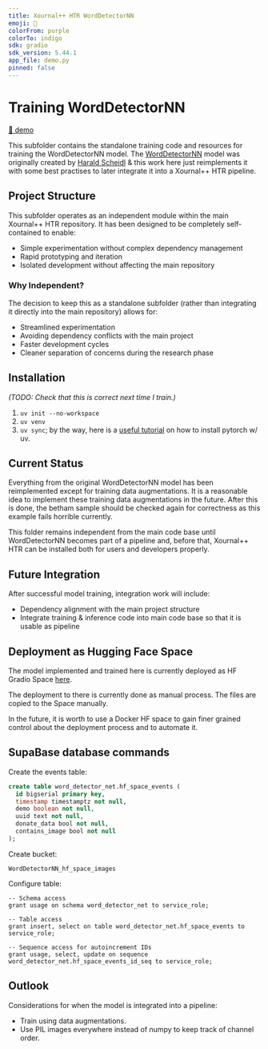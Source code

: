 ```yaml
---
title: Xournal++ HTR WordDetectorNN
emoji: 📄
colorFrom: purple
colorTo: indigo
sdk: gradio
sdk_version: 5.44.1
app_file: demo.py
pinned: false
---
```


# Training WordDetectorNN

[🤗 demo](https://huggingface.co/spaces/PellelNitram/xournalpp_htr_WordDetectorNN)

This subfolder contains the standalone training code and resources for training the WordDetectorNN model.
The [WordDetectorNN](https://github.com/githubharald/WordDetectorNN) model was originally created by
[Harald Scheidl](https://github.com/githubharald/WordDetectorNN) & this work here just reimplements it
with some best practises to later integrate it into a Xournal++ HTR pipeline.

## Project Structure

This subfolder operates as an independent module within the main Xournal++ HTR repository. It has been designed to be completely self-contained to enable:

- Simple experimentation without complex dependency management
- Rapid prototyping and iteration
- Isolated development without affecting the main repository

### Why Independent?

The decision to keep this as a standalone subfolder (rather than integrating it directly into the main repository) allows for:

- Streamlined experimentation
- Avoiding dependency conflicts with the main project
- Faster development cycles
- Cleaner separation of concerns during the research phase

## Installation

*(TODO: Check that this is correct next time I train.)*

1. `uv init --no-workspace`
2. `uv venv`
3. `uv sync`; by the way, here is a [useful tutorial](https://docs.astral.sh/uv/guides/integration/pytorch/#installing-pytorch) on how to install pytorch w/ uv.

## Current Status

Everything from the original WordDetectorNN model has been reimplemented except for training data augmentations.
It is a reasonable idea to implement these training data augmentations in the future. After this is done, the
betham sample should be checked again for correctness as this example fails horrible currently.

This folder remains independent from the main code base until WordDetectorNN becomes part of a pipeline and, before
that, Xournal++ HTR can be installed both for users and developers properly.

## Future Integration

After successful model training, integration work will include:

- Dependency alignment with the main project structure
- Integrate training & inference code into main code base so that it is usable as pipeline

## Deployment as Hugging Face Space

The model implemented and trained here is currently deployed as HF Gradio Space [here](https://huggingface.co/spaces/PellelNitram/xournalpp_htr_WordDetectorNN).

The deployment to there is currently done as manual process. The files are copied to the Space manually.

In the future, it is worth to use a Docker HF space to gain
finer grained control about the deployment process and to automate it.

## SupaBase database commands

Create the events table:

```sql
create table word_detector_net.hf_space_events (
  id bigserial primary key,
  timestamp timestamptz not null,
  demo boolean not null,
  uuid text not null,
  donate_data bool not null,
  contains_image bool not null
);
```

Create bucket:

```
WordDetectorNN_hf_space_images
```

Configure table:

```
-- Schema access
grant usage on schema word_detector_net to service_role;

-- Table access
grant insert, select on table word_detector_net.hf_space_events to service_role;

-- Sequence access for autoincrement IDs
grant usage, select, update on sequence word_detector_net.hf_space_events_id_seq to service_role;
```

## Outlook

Considerations for when the model is integrated into a pipeline:

- Train using data augmentations.
- Use PIL images everywhere instead of numpy to keep track of channel order.